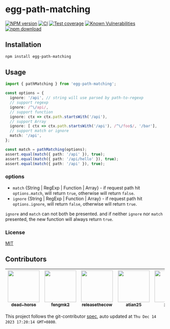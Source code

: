 # egg-path-matching

[![NPM version][npm-image]][npm-url]
[![CI](https://github.com/eggjs/egg-path-matching/actions/workflows/nodejs.yml/badge.svg)](https://github.com/eggjs/egg-path-matching/actions/workflows/nodejs.yml)
[![Test coverage](https://img.shields.io/codecov/c/github/eggjs/egg-path-matching.svg?style=flat-square)](https://codecov.io/gh/eggjs/egg-path-matching)
[![Known Vulnerabilities][snyk-image]][snyk-url]
[![npm download][download-image]][download-url]

[npm-image]: https://img.shields.io/npm/v/egg-path-matching.svg?style=flat-square
[npm-url]: https://npmjs.org/package/egg-path-matching
[snyk-image]: https://snyk.io/test/npm/egg-path-matching/badge.svg?style=flat-square
[snyk-url]: https://snyk.io/test/npm/egg-path-matching
[download-image]: https://img.shields.io/npm/dm/egg-path-matching.svg?style=flat-square
[download-url]: https://npmjs.org/package/egg-path-matching

## Installation

```bash
npm install egg-path-matching
```

## Usage

```ts
import { pathMatching } from 'egg-path-matching';

const options = {
  ignore: '/api', // string will use parsed by path-to-regexp
  // support regexp
  ignore: /^\/api/,
  // support function
  ignore: ctx => ctx.path.startsWith('/api'),
  // support Array
  ignore: [ ctx => ctx.path.startsWith('/api'), /^\/foo$/, '/bar'],
  // support match or ignore
  match: '/api',
};

const match = pathMatching(options);
assert.equal(match({ path: '/api' }), true);
assert.equal(match({ path: '/api/hello' }), true);
assert.equal(match({ path: '/api' }), true);
```

### options

- `match` {String | RegExp | Function | Array} - if request path hit `options.match`, will return `true`, otherwise will return `false`.
- `ignore` {String | RegExp | Function | Array} - if request path hit `options.ignore`, will return `false`, otherwise will return `true`.

`ignore` and `match` can not both be presented.
and if neither `ignore` nor `match` presented, the new function will always return `true`.

### License

[MIT](LICENSE)

<!-- GITCONTRIBUTOR_START -->

## Contributors

|[<img src="https://avatars.githubusercontent.com/u/985607?v=4" width="100px;"/><br/><sub><b>dead-horse</b></sub>](https://github.com/dead-horse)<br/>|[<img src="https://avatars.githubusercontent.com/u/156269?v=4" width="100px;"/><br/><sub><b>fengmk2</b></sub>](https://github.com/fengmk2)<br/>|[<img src="https://avatars.githubusercontent.com/u/7903541?v=4" width="100px;"/><br/><sub><b>releasethecow</b></sub>](https://github.com/releasethecow)<br/>|[<img src="https://avatars.githubusercontent.com/u/227713?v=4" width="100px;"/><br/><sub><b>atian25</b></sub>](https://github.com/atian25)<br/>|[<img src="https://avatars.githubusercontent.com/u/5102113?v=4" width="100px;"/><br/><sub><b>xyeric</b></sub>](https://github.com/xyeric)<br/>|
| :---: | :---: | :---: | :---: | :---: |


This project follows the git-contributor [spec](https://github.com/xudafeng/git-contributor), auto updated at `Thu Dec 14 2023 17:20:14 GMT+0800`.

<!-- GITCONTRIBUTOR_END -->
